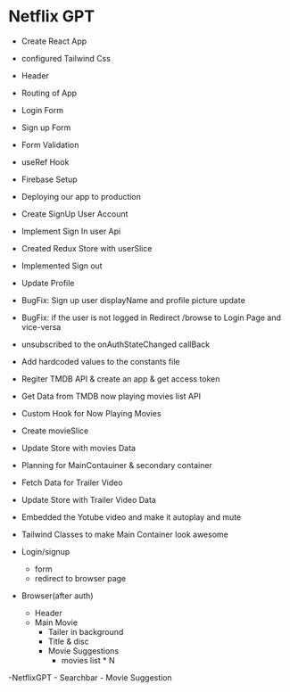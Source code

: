 # Netflix GPT

- Create React App
- configured Tailwind Css
- Header
- Routing of App
- Login Form
- Sign up Form
- Form Validation
- useRef Hook
- Firebase Setup
- Deploying our app to production
- Create SignUp User Account
- Implement Sign In user Api
- Created Redux Store with userSlice
- Implemented Sign out
- Update Profile
- BugFix: Sign up user displayName and profile picture update
- BugFix: if the user is not logged in Redirect /browse to Login Page and vice-versa
- unsubscribed to the onAuthStateChanged callBack
- Add hardcoded values to the constants file
- Regiter TMDB API & create an app & get access token
- Get Data from TMDB now playing movies list API
- Custom Hook for Now Playing Movies
- Create movieSlice
- Update Store with movies Data
- Planning for MainContauiner & secondary container
- Fetch Data for Trailer Video
- Update Store with Trailer Video Data
- Embedded the Yotube video and make it autoplay and mute
- Tailwind Classes to make Main Container look awesome

- Login/signup

  - form
  - redirect to browser page

- Browser(after auth)
  - Header
  - Main Movie
    - Tailer in background
    - Title & disc
    - Movie Suggestions
      - movies list \* N

-NetflixGPT - Searchbar - Movie Suggestion
